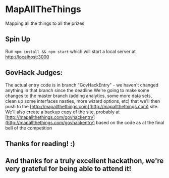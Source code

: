 # MapAllTheThings

Mapping all the things to all the prizes


## Spin Up

Run `npm install && npm start` which will start a local server at [http://localhost:3000](http://localhost:3000)

## GovHack Judges:
The actual entry code is in branch "GovHackEntry" - we haven't changed anything in that branch since the deadline
We're going to make some changes to the master branch (adding analytics, some more data sets, clean up some interfaces nasties, more wizard options, etc) that we'll then push to the [http://mapallthethings.com](http://mapallthethings.com) site.
We'll also create a backup copy of the site, probably at [http://mapallthethings.com/govhackentry](http://mapallthethings.com/govhackentry) based on the code as at the final bell of the competition

## Thanks for reading! :)
## And thanks for a truly excellent hackathon, we're very grateful for being able to attend it!
